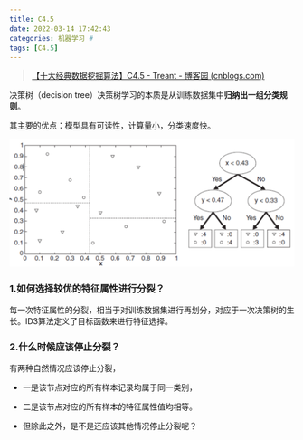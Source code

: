 ```yaml
---
title: C4.5
date: 2022-03-14 17:42:43
categories: 机器学习 #
tags: [C4.5]
---
```


>[【十大经典数据挖掘算法】C4.5 - Treant - 博客园 (cnblogs.com)](https://www.cnblogs.com/en-heng/p/5013995.html)

决策树（decision tree）决策树学习的本质是从训练数据集中**归纳出一组分类规则**。

其主要的优点：模型具有可读性，计算量小，分类速度快。

![image-20220314182626031](C4-5/image-20220314182626031.png)

<!-- more -->

### 1.如何选择较优的特征属性进行分裂？

每一次特征属性的分裂，相当于对训练数据集进行再划分，对应于一次决策树的生长。ID3算法定义了目标函数来进行特征选择。

### 2.什么时候应该停止分裂？

有两种自然情况应该停止分裂，

- 一是该节点对应的所有样本记录均属于同一类别，

- 二是该节点对应的所有样本的特征属性值均相等。

- 但除此之外，是不是还应该其他情况停止分裂呢？

